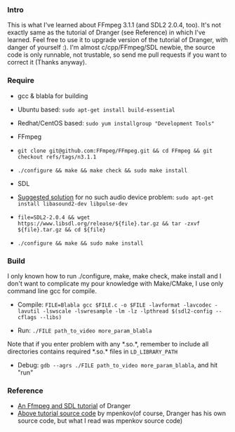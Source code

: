 ### Intro

This is what I've learned about FFmpeg 3.1.1 (and SDL2 2.0.4, too). It's not exactly same as the tutorial of Dranger (see Reference) in which I've learned. Feel free to use it to upgrade version of the tutorial of Dranger, with danger of yourself :). I'm almost c/cpp/FFmpeg/SDL newbie, the source code is only runnable, not trustable, so send me pull requests if you want to correct it (Thanks anyway).

### Require

* gcc & blabla for building

 * Ubuntu based: `sudo apt-get install build-essential`

 * Redhat/CentOS based: `sudo yum installgroup "Development Tools"`

* FFmpeg

 * `git clone git@github.com:FFmpeg/FFmpeg.git && cd FFmpeg && git checkout refs/tags/n3.1.1`

 * `./configure && make && make check && sudo make install`

* SDL

 * [Suggested solution](http://forums.libsdl.org/viewtopic.php?p=30415#30415) for no such audio device problem: `sudo apt-get install libasound2-dev libpulse-dev`

 * `file=SDL2-2.0.4 && wget https://www.libsdl.org/release/${file}.tar.gz && tar -zxvf ${file}.tar.gz && cd ${file}`

 * `./configure && make && sudo make install`

### Build

I only known how to run ./configure, make, make check, make install and I don't want to complicate my pour knowledge with Make/CMake, I use only command line gcc for compile.


* Compile: `FILE=Blabla gcc $FILE.c -o $FILE -lavformat -lavcodec -lavutil -lswscale -lswresample -lm -lz -lpthread $(sdl2-config --cflags --libs) `

* Run: `./FILE path_to_video more_param_blabla`

Note that if you enter problem with any \*.so.\*, remember to include all directories contains required \*.so.\* files in `LD_LIBRARY_PATH`

* Debug: `gdb --agrs ./FILE path_to_video more_param_blabla`, and hit "run"

### Reference

* [An Ffmpeg and SDL tutorial](http://dranger.com/ffmpeg/ffmpeg.html) of Dranger
* [Above tutorial source code](https://github.com/mpenkov/ffmpeg-tutorial) by mpenkov(of course, Dranger has his own source code, but what I read was mpenkov source code)
